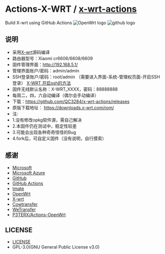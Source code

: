 # Actions-X-WRT / [x-wrt-actions](https://github.com/QC3284/x-wrt-actions)

Build X-wrt using GitHub Actions
![OpenWrt logo](https://raw.githubusercontent.com/x-wrt/com.x-wrt/master/x-wrt-logo/x-wrt-logo-Aldrich-raw.svg)
![github logo](https://raw.githubusercontent.com/QC3284/x-wrt-actions/main/oip-c.png)


## 说明 ##
- 采用[X-wrt](https://github.com/x-wrt/x-wrt)源码编译
- 路由器型号：Xiaomi cr6606/6608/6609
- 固件管理界面：http://192.168.5.1/
- 管理界面账户/密码：admin/admin
- SSH登录账户/密码：root/admin
（需要进入界面-系统-管理权页面-开启SSH登录）
[X-WRT 开启ssh的方法](https://blog.x-wrt.com/docs/ssh-open/)
- 固件无线默认名称：X-WRT_XXXX，密码：88888888
- 每周二，四，六自动编译（偶尔会手动编译）
- 下载：https://github.com/QC3284/x-wrt-actions/releases
- 原版下载地址：
  https://downloads.x-wrt.com/rom/
- 注:
- 1.没有修改opkg软件源，需自己解决
- 2.本固件仍在测试中，稳定性较差
- 3.可能会出现各种奇奇怪怪的Bug
- 4.fork后，可自定义固件（没有说明，自行摸索）

## 感谢 ##

- [Microsoft](https://www.microsoft.com)
- [Microsoft Azure](https://azure.microsoft.com)
- [GitHub](https://github.com)
- [GitHub Actions](https://github.com/features/actions)
- [tmate](https://github.com/tmate-io/tmate)
- [OpenWrt](https://github.com/openwrt/openwrt)
- [X-wrt](https://github.com/x-wrt/x-wrt)
- [Cowtransfer](https://cowtransfer.com)
- [WeTransfer](https://wetransfer.com/)
- [P3TERX/Actions-OpenWrt](https://github.com/P3TERX/Actions-OpenWrt)

## LICENSE ##
- [LICENSE](https://github.com/QC3284/x-wrt-actions/blob/main/LICENSE)
- GPL-3.0(GNU General Public License v3.0)
